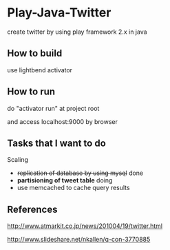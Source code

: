# Play-Java-Twitter

create twitter by using play framework 2.x in java

## How to build 
use lightbend activator


## How to run 
do "activator run" at project root

and access localhost:9000 by browser

## Tasks that I want to do
Scaling
* ~~replication of database by using mysql~~ done
* **partisioning of tweet table** doing
* use memcached to cache query results

## References
http://www.atmarkit.co.jp/news/201004/19/twitter.html

http://www.slideshare.net/nkallen/q-con-3770885
